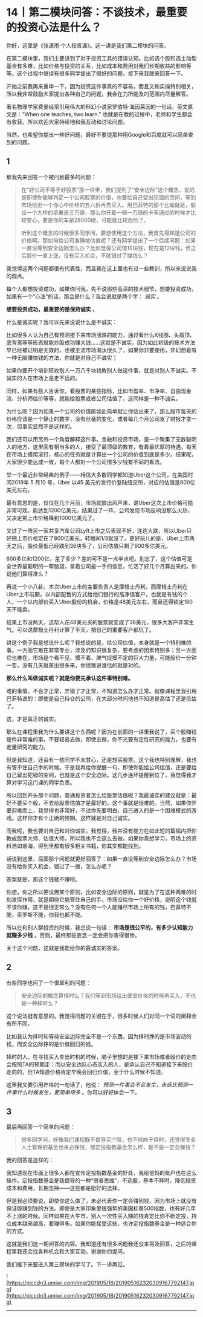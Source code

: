 # 14丨第二模块问答：不谈技术，最重要的投资心法是什么？

你好，这里是《张潇雨·个人投资课》。这一讲是我们第二模块的问答。

在第二模块里，我们主要讲到了对于投资工具的错误认知。比如选个股和选主动型基金有多难，比如价格与投资的关系，比如成本和费用对我们长期收益的影响等等。这个过程中继续有很多同学提出了很好的问题，接下来我就来回答一下。

开始之前我再来重申一下，因为投资这件事真的不容易，而且又和实操特别相关，所以我非常鼓励大家提出各种自己的问题，我会在力所能及的范围内尽量解答。

著名物理学家费曼经常引用伟大的科幻小说家罗伯特·海因莱因的一句话，英文原文是：“When one teaches, two learn.” 也就是在教的过程中，老师和学生都会有收获。所以欢迎大家持续地和我互动和讨论问题。

当然，也希望你提出一些好问题，最好不要提那种用Google和百度就可以简单查到的问题。

## 1

那我先来回答一个被问到最多的问题：

> 在“好公司不等于好股票”那一讲里，我们提到了“安全边际”这个概念。说的是即使你能够判定一个公司股票的价值，也要给自己留出犯错的空间，等到市场给出一个你心中价格的五六折再去买入。用巴菲特的那个比喻就是，假设一个大桥的承重是三万磅，那么你开着一辆一万磅的卡车通过的时候才比较安心，要是你的车是28000磅，可能就比较危险了。
> 
> 
> 
> 听到这个概念的时候很多同学问，要想使用这个方法，我首先得知道公司的价值啊。那如何给公司准确地估值呢？还有同学提出了一个后续问题：如果一直没等到安全边际怎么办？比如觉得公司值10块钱，现在是12块钱，但之后股价一直上涨，没有买入机会，不就错过了赚钱么？

我觉得这两个问题都很有代表性，而且我在这上面也有过一些教训，所以来说说我的观点。

每个人都想投资成功，如果你问我，先不说那些高深的技术细节，想要投资成功，如果有一个“心法”的话，那会是什么？我会说就是两个字： *诚实* 。

 **想要投资成功，最重要的是保持诚实** 。

什么是诚实呢？我可以先来说说什么是不诚实：

比如很多人认为自己有预测接下来市场涨跌的能力，通过看什么K线图、头肩顶、底背离等等形态就能炒股成功赚大钱…...这就是不诚实。因为如此初级的技术方法早已经被证明是无效的，也被主流市场淘汰很久了，如果你非要使用，非幻想着有一种无脑赚快钱的方法，你就是对自己不诚实；

如果你要开个培训班收别人一万八千块钱教别人做这件事，就是对别人不诚实。不诚实的人在市场上是走不远的。

同样，如果有些人告诉你，看股票的某些指标，比如市盈率、市净率、自由现金流、分析师估价等等，就能给股票或者公司估值了，这同样是一种不诚实。

为什么呢？因为如果一个公司的价值能如此简单就让你估出来了，那么股市每天的价格应该是一个静止的数字，没有丝毫的变化，或者每几个月公司发了财报才变一次，但事实显然不是这样的。

我们还可以用另外一个角度解释这件事。金融和投资市场，是一个聚集了无数聪明人的地方，这里面有相当多的人，接受了最顶级的教育，有着最优厚的待遇，每天在市场上摸爬滚打，核心的任务就是计算出一个公司的价值到底是多少。结果呢，大家很少能达成一致，每个人都对一个公司值多少钱有不同的看法。

举一个最近非常经典的例子——相信大多数同学都知道Uber这个公司，在美国时间2019年 5 月10 号，Uber 以45 美元的发行价登陆纽交所，对应的估值是800亿美元左右。

最有意思的是，仅仅在几个月前，市场就放出风声来，说Uber这次上市价格可能非常可观，能达到1200亿美元。结果过了一阵，公司发现市场反响没那么火热，又决定把上市价格降到1000亿美元了。

又过了一阵另一家共享汽车公司Lyft上市之后表现不好，连连大跌，所以Uber只好把上市价格定在了800亿美元，转眼间1/3就没了。更好玩儿的是，Uber上市两天之后，股价最低已经跌到36块多了，公司估值只剩了600多亿美元。

600多亿和1200亿，差了多少？差的可不是一点半点吧。别忘了，这个估值可是全世界最聪明的一帮脑袋，拿着公司最一手的信息，忙活了好几个月算出来的。你说他们算得准么？

再说一个小八卦。本次Uber上市的主要负责人是摩根士丹利，而摩根士丹利在Uber上市前期，以内部配售的方式给他们银行的高净值客户，也就是有钱的个人，一个以内部价买入Uber股份的机会，价格是48美元左右，而且还得锁定180天不能卖。

结果上市没两天，这帮人花48美元买的股票就变成了36美元，很多大客户非常生气。可以说摩根士丹利计算了半天，把自己的重要客户都坑了。

讲这个例子我是想说什么呢？我想说的是，给公司估值，本身就是一个特别难的事。一方面它难在非常专业，涉及的知识很复杂，要考虑的因素特别多；另一方面它也难在，市场是个看不见、摸不着、脾气捉摸不定的巨大力量，可能股价一分钟一变，没有几天就差出很多来，你很难说谁估的就是对的。

 **那么什么叫做诚实呢？就是你要先承认这件事特别难。**

难的事情，不会才正常，弄错了才正常，不知道怎么办才正常。就像课程里我引用巴菲特说的：即使是自己持仓的公司，在大部分时间他也不知道是高估了还是低估了。

这，才是真正的诚实。

那么在课程里我为什么要讲这个东西呢？因为在前面的一讲里我说了，买个股赚钱是件非常难的事，不要轻易去做，即使去做，你不光要有定性研究的能力，也要有定量研究的能力。

但是我知道，还会有一些同学不太甘心，还是想买股票。这个我也特别理解，我也有管不住自己手的时候。于是我再给你提醒一句，即使你能给公司估值，还是要给自己留出犯错的空间，也就是这个安全边际。这几步连环提醒到位了，我觉得我才算对学习这门课的同学负责。

所以回到开头那个问题，普通投资者怎么给股票估值呢？我最诚实的建议就是：最好不要买个股，不去给股票估值才是最好的。这个事就是很难的。当然，如果你非要迎难而上，我觉得也非常好，不过你先要明白，自己进入的是一个困难模式的游戏。这样你才有个正确的预期。这样就是对自己诚实。

而我呢，我也要对自己和对你诚实。我觉得，我并没有能力在如此短的篇幅内把你教成股票大师、估值大师，所以我也不会这么去做。如果你真想学习，市场上的资料浩如烟海，得到里都有很多相关书籍，你其实都能找到。

话说到这里，后面那个问题就更好回答了：如果一直没等到安全边际怎么办？市场没有给你买入机会，错过了一拨，怎么办呢？

答案就是，那这个钱就不赚呗。

你想，你之所以要设置某个原则，比如安全边际的原则，就是为了在这种两难的时刻发挥作用，就是期待它能管住自己的手。市场没给你一个好价格，说明这个钱就不该你赚，这不是很正常么？没有任何一个人能赚尽市场上所有的钱，巴菲特不能，索罗斯不能，你我也都不能。

所以在和别人聊投资的时候，我总说一句话： **市场是很公平的，有多少认知能力就赚多少钱** 。否则，最终那些妄念一定会把你害得很惨。

关于这个问题，这就是我能给你的最诚实的答案。

## 2

有些同学也问了一个很犀利的问题：

> 安全边际的概念算择时么？我们等到市场给出便宜价格的时候再买入，不也是一种择时么？

这个说法挺有意思的。我觉得问题的关键在于，很多时候人们对同一个词的阐释会有所不同。

比如我认为择时和等待安全边际完全不是一个东西，因为择时挣的是市场波动的钱，而安全边际挣的是价值回归的钱。

择时的人，在寻找买入卖出时机的时候，脑子里想的是接下来市场或者股价的走向会按照TA的预期走；而以安全边际心态买入的人，是承认自己不知道接下来股价走向的，但TA知道价格肯定早晚会回归价值，至于什么时候不知道。

这里我又要引用芒格的一句话了，他说： *预测一件事会不会发生，永远比预测一件事什么时候发生，要简单得多* 。你可以好好体会一下。

## 3

最后再回答一个简单的问题：

> 很多同学问，好像我们课程既不倡导买个股，也不倾向于择时，还觉得专业人士管理的基金也未必挣钱，那定投指数基金怎么样，是不是一定会赚钱？

我的回答是这样的：

我知道现在市面上很多人都在宣传定投指数基金的好处，我给爸妈的账户也在这么操作。定投指数基金是我倡导的一种“弱者思维”，不选股，基本不择时，降低投资成本和费用，长期坚持——这些都是挺好的选择。

但是我必须要说，即使你这么做了，未必代表你一定会赚到钱，因为市场上就没有保证能赚到钱的方法。即使是大家印象里很强势的美国标普500指数，也有好几年不上涨的时候。同样如果在大牛市，别人一次性买入赚的钱肯定比你不断定投，持仓成本越来越高，要赚得多。如果你能接受这些，也许定投指数基金是一种适合你的方式。

这就是我们这一期问答的内容。我知道还有很多问题我还没来得及回答，之后的课程里我还会找各种机会和大家互动。谢谢你的提问，

我们接下来要进入第三模块的学习了。下一讲再见。

![https://piccdn3.umiwi.com/img/201905/16/201905162320309167792147.jpg](https://piccdn3.umiwi.com/img/201905/16/201905162320309167792147.jpg)

---
